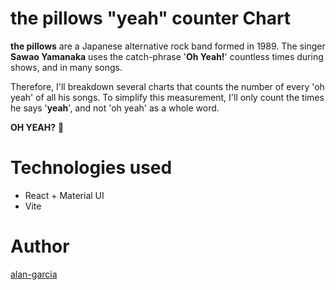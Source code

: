 # the pillows "yeah" counter Chart

**the pillows** are a Japanese alternative rock band formed in 1989. The singer **Sawao Yamanaka** uses the catch-phrase '**Oh Yeah!**' countless times during shows, and in many songs.

Therefore, I'll breakdown several charts that counts the number of every 'oh yeah' of all his songs. To simplify this measurement, I'll only count the times he says '**yeah**', and not 'oh yeah' as a whole word.

**OH YEAH?** 🎸

# Technologies used

- React + Material UI
- Vite

# Author
[alan-garcia](https://github.com/alan-garcia)

